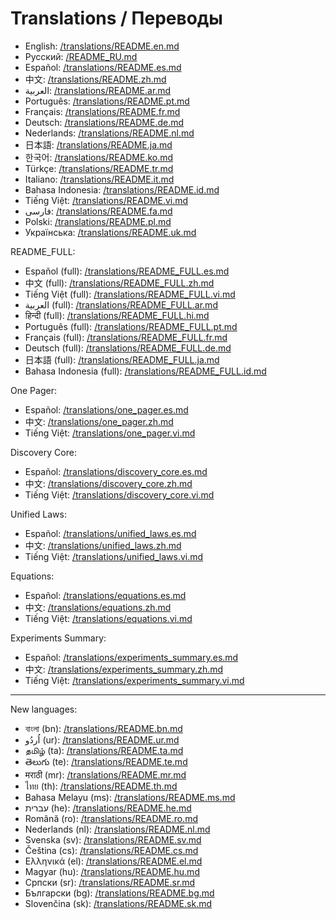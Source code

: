 # Translations / Переводы

- English: [/translations/README.en.md](../../translations/README.en.md)
- Русский: [/README_RU.md](../../README_RU.md)
- Español: [/translations/README.es.md](../../translations/README.es.md)
- 中文: [/translations/README.zh.md](../../translations/README.zh.md)
- العربية: [/translations/README.ar.md](../../translations/README.ar.md)
- Português: [/translations/README.pt.md](../../translations/README.pt.md)
- Français: [/translations/README.fr.md](../../translations/README.fr.md)
- Deutsch: [/translations/README.de.md](../../translations/README.de.md)
- Nederlands: [/translations/README.nl.md](../../translations/README.nl.md)
- 日本語: [/translations/README.ja.md](../../translations/README.ja.md)
- 한국어: [/translations/README.ko.md](../../translations/README.ko.md)
- Türkçe: [/translations/README.tr.md](../../translations/README.tr.md)
- Italiano: [/translations/README.it.md](../../translations/README.it.md)
- Bahasa Indonesia: [/translations/README.id.md](../../translations/README.id.md)
- Tiếng Việt: [/translations/README.vi.md](../../translations/README.vi.md)
- فارسی: [/translations/README.fa.md](../../translations/README.fa.md)
- Polski: [/translations/README.pl.md](../../translations/README.pl.md)
- Українська: [/translations/README.uk.md](../../translations/README.uk.md)
  
README_FULL:

- Español (full): [/translations/README_FULL.es.md](../../translations/README_FULL.es.md)
- 中文 (full): [/translations/README_FULL.zh.md](../../translations/README_FULL.zh.md)
- Tiếng Việt (full): [/translations/README_FULL.vi.md](../../translations/README_FULL.vi.md)
- العربية (full): [/translations/README_FULL.ar.md](../../translations/README_FULL.ar.md)
- हिन्दी (full): [/translations/README_FULL.hi.md](../../translations/README_FULL.hi.md)
- Português (full): [/translations/README_FULL.pt.md](../../translations/README_FULL.pt.md)
- Français (full): [/translations/README_FULL.fr.md](../../translations/README_FULL.fr.md)
- Deutsch (full): [/translations/README_FULL.de.md](../../translations/README_FULL.de.md)
- 日本語 (full): [/translations/README_FULL.ja.md](../../translations/README_FULL.ja.md)
- Bahasa Indonesia (full): [/translations/README_FULL.id.md](../../translations/README_FULL.id.md)

One Pager:

- Español: [/translations/one_pager.es.md](../../translations/one_pager.es.md)
- 中文: [/translations/one_pager.zh.md](../../translations/one_pager.zh.md)
- Tiếng Việt: [/translations/one_pager.vi.md](../../translations/one_pager.vi.md)

Discovery Core:

- Español: [/translations/discovery_core.es.md](../../translations/discovery_core.es.md)
- 中文: [/translations/discovery_core.zh.md](../../translations/discovery_core.zh.md)
- Tiếng Việt: [/translations/discovery_core.vi.md](../../translations/discovery_core.vi.md)

Unified Laws:

- Español: [/translations/unified_laws.es.md](../../translations/unified_laws.es.md)
- 中文: [/translations/unified_laws.zh.md](../../translations/unified_laws.zh.md)
- Tiếng Việt: [/translations/unified_laws.vi.md](../../translations/unified_laws.vi.md)

Equations:

- Español: [/translations/equations.es.md](../../translations/equations.es.md)
- 中文: [/translations/equations.zh.md](../../translations/equations.zh.md)
- Tiếng Việt: [/translations/equations.vi.md](../../translations/equations.vi.md)

Experiments Summary:

- Español: [/translations/experiments_summary.es.md](../../translations/experiments_summary.es.md)
- 中文: [/translations/experiments_summary.zh.md](../../translations/experiments_summary.zh.md)
- Tiếng Việt: [/translations/experiments_summary.vi.md](../../translations/experiments_summary.vi.md)

---
New languages:

- বাংলা (bn): [/translations/README.bn.md](../../translations/README.bn.md)
- اُردُو (ur): [/translations/README.ur.md](../../translations/README.ur.md)
- தமிழ் (ta): [/translations/README.ta.md](../../translations/README.ta.md)
- తెలుగు (te): [/translations/README.te.md](../../translations/README.te.md)
- मराठी (mr): [/translations/README.mr.md](../../translations/README.mr.md)
- ไทย (th): [/translations/README.th.md](../../translations/README.th.md)
- Bahasa Melayu (ms): [/translations/README.ms.md](../../translations/README.ms.md)
- עברית (he): [/translations/README.he.md](../../translations/README.he.md)
- Română (ro): [/translations/README.ro.md](../../translations/README.ro.md)
- Nederlands (nl): [/translations/README.nl.md](../../translations/README.nl.md)
- Svenska (sv): [/translations/README.sv.md](../../translations/README.sv.md)
- Čeština (cs): [/translations/README.cs.md](../../translations/README.cs.md)
- Ελληνικά (el): [/translations/README.el.md](../../translations/README.el.md)
- Magyar (hu): [/translations/README.hu.md](../../translations/README.hu.md)
- Српски (sr): [/translations/README.sr.md](../../translations/README.sr.md)
- Български (bg): [/translations/README.bg.md](../../translations/README.bg.md)
- Slovenčina (sk): [/translations/README.sk.md](../../translations/README.sk.md)
